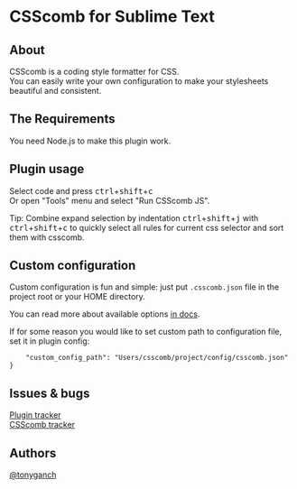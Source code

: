 # CSScomb for Sublime Text

## About

CSScomb is a coding style formatter for CSS.    
You can easily write your own configuration to make your stylesheets beautiful
and consistent.

## The Requirements

You need Node.js to make this plugin work.

## Plugin usage

Select code and press <kbd>ctrl</kbd>+<kbd>shift</kbd>+<kbd>c</kbd>    
Or open "Tools" menu and select "Run CSScomb JS".

Tip: Combine expand selection by indentation <kbd>ctrl</kbd>+<kbd>shift</kbd>+<kbd>j</kbd> with <kbd>ctrl</kbd>+<kbd>shift</kbd>+<kbd>c</kbd> to quickly select all rules for current css selector and sort them with csscomb.

## Custom configuration

Custom configuration is fun and simple: just put `.csscomb.json` file in the
project root or your HOME directory.

You can read more about available options
[in docs](https://github.com/csscomb/csscomb.js/blob/master/doc/options.md).

If for some reason you would like to set custom path to configuration file,
set it in plugin config:

```
    "custom_config_path": "Users/csscomb/project/config/csscomb.json"
}
```


## Issues & bugs

[Plugin tracker](https://github.com/csscomb/csscombjs-for-sublime)    
[CSScomb tracker](https://github.com/csscomb/csscomb.js/issues)

## Authors

[@tonyganch](https://github.com/tonyganch)

